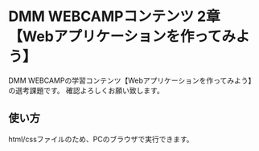 # DMM WEBCAMPコンテンツ 2章【Webアプリケーションを作ってみよう】
DMM WEBCAMPの学習コンテンツ【Webアプリケーションを作ってみよう】の選考課題です。
確認よろしくお願い致します。
## 使い方
html/cssファイルのため、PCのブラウザで実行できます。
